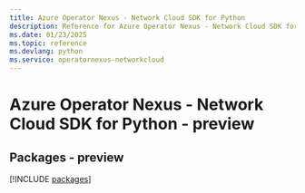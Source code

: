 ```yaml
---
title: Azure Operator Nexus - Network Cloud SDK for Python
description: Reference for Azure Operator Nexus - Network Cloud SDK for Python
ms.date: 01/23/2025
ms.topic: reference
ms.devlang: python
ms.service: operatornexus-networkcloud
---
```

# Azure Operator Nexus - Network Cloud SDK for Python - preview
## Packages - preview
[!INCLUDE [packages](operator-nexus---network-cloud-index.md)]